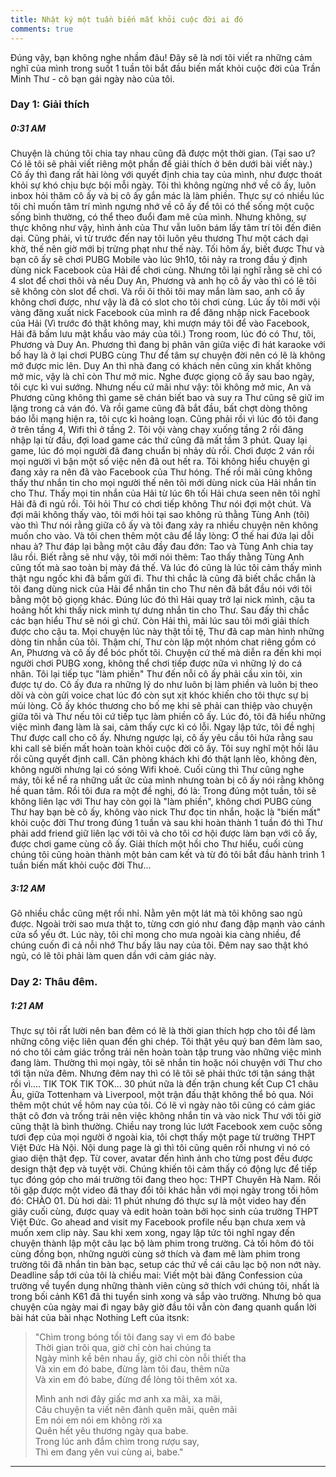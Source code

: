 ```yaml
---
title: Nhật ký một tuần biến mất khỏi cuộc đời ai đó
comments: true
---
```


<p class="lead">Đúng vậy, bạn không nghe nhầm đâu! Đây sẽ là nơi tôi viết ra những cảm nghĩ của mình trong suốt 1 tuần tôi bắt đầu biến mất khỏi cuộc đời của Trần Minh Thư - cô bạn gái ngày nào của tôi.</p>

### Day 1: Giải thích

##### 0:31 AM

Chuyện là chúng tôi chia tay nhau cũng đã được một thời gian. (Tại sao ư? Có lẽ tôi sẽ phải viết riêng một phần để giải thích ở bên dưới bài viết này.) Cô ấy thì đang rất hài lòng với quyết định chia tay của mình, như được thoát khỏi sự khó chịu bực bội mỗi ngày. Tôi thì không ngừng nhớ về cô ấy, luôn inbox hỏi thăm cô ấy và bị cô ấy gắn mác là làm phiền. Thực sự có nhiều lúc tôi chỉ muốn tâm trí mình ngưng nhớ về cô ấy để tôi có thể sống một cuộc sống bình thường, có thể theo đuổi đam mê của mình. Nhưng không, sự thực không như vậy, hình ảnh của Thư vẫn luôn bám lấy tâm trí tôi đến điên dại. Cũng phải, vì từ trước đến nay tôi luôn yêu thương Thư một cách dại khờ, thế nên giờ mới bị trừng phạt như thế này. Tối hôm ấy, biết được Thư và bạn cô ấy sẽ chơi PUBG Mobile vào lúc 9h10, tôi nảy ra trong đầu ý định dùng nick Facebook của Hải để chơi cùng. Nhưng tôi lại nghĩ rằng sẽ chỉ có 4 slot để chơi thôi và nếu Duy An, Phương và anh họ cô ấy vào thì có lẽ tôi sẽ không còn slot để chơi. Và rồi ôi thôi tôi may mắn làm sao, anh cô ấy không chơi được, như vậy là đã có slot cho tôi chơi cùng. Lúc ấy tôi mới vội vàng đăng xuất nick Facebook của mình ra để đăng nhập nick Facebook của Hải (Vì trước đó thật không may, khi mượn máy tôi để vào Facebook, Hải đã bấm lưu mật khẩu vào máy của tôi.) Trong room, lúc đó có Thư, tôi, Phương và Duy An. Phương thì đang bị phân vân giữa việc đi hát karaoke với bố hay là ở lại chơi PUBG cùng Thư để tâm sự chuyện đời nên có lẽ là không mở được mic lên. Duy An thì nhà đang có khách nên cũng xin khất không mở mic, vậy là chỉ còn Thư mở mic. Nghe được giọng cô ấy sau bao ngày, tôi cực kì vui sướng. Nhưng nếu cứ mãi như vậy: tôi không mở mic, An và Phương cũng không thì game sẽ chán biết bao và suy ra Thư cũng sẽ giữ im lặng trong cả ván đó. Và rồi game cũng đã bắt đầu, bất chợt dòng thông báo lỗi mạng hiện ra, tôi cực kì hoảng loạn. Cũng phải rồi vì lúc đó tôi đang ở trên tầng 4, Wifi thì ở tầng 2. Tôi vội vàng chạy xuống tầng 2 rồi đăng nhập lại từ đầu, đợi load game các thứ cũng đã mất tầm 3 phút. Quay lại game, lúc đó mọi người đã đang chuẩn bị nhảy dù rồi. Chơi được 2 ván rồi mọi người vì bận một số việc nên đã out hết ra. Tôi không hiểu chuyện gì đang xảy ra nên đã vào Facebook của Thư hóng. Thế rồi mãi cũng không thấy thư nhắn tin cho mọi người thế nên tôi mới dùng nick của Hải nhắn tin cho Thư. Thấy mọi tin nhắn của Hải từ lúc 6h tối Hải chưa seen nên tôi nghĩ Hải đã đi ngủ rồi. Tôi hỏi Thư có chơi tiếp không Thư nói đợi một chút. Và đợi mãi không thấy vào, tôi mới hỏi tại sao không rủ thằng Tùng Anh (tôi) vào thì Thư nói rằng giữa cô ấy và tôi đang xảy ra nhiều chuyện nên không muốn cho vào. Và tôi chen thêm một câu để lấy lòng: Ơ thế hai đứa lại dỗi nhau à? Thư đáp lại bằng một câu đầy đau đớn: Tao và Tùng Anh chia tay lâu rồi. Biết rằng sẽ như vậy, tôi mới nói thêm: Tao thấy thằng Tùng Anh cũng tốt mà sao toàn bị mày đá thế. Và lúc đó cũng là lúc tôi cảm thấy mình thật ngu ngốc khi đã bấm gửi đi. Thư thì chắc là cũng đã biết chắc chắn là tôi đang dùng nick của Hải để nhắn tin cho Thư nên đã bắt đầu nói với tôi bằng một bộ giọng khác. Đúng lúc đó thì Hải quay trở lại nick mình, cậu ta hoảng hốt khi thấy nick mình tự dưng nhắn tin cho Thư. Sau đấy thì chắc các bạn hiểu Thư sẽ nói gì chứ. Còn Hải thì, mãi lúc sau tôi mới giải thích được cho cậu ta. Mọi chuyện lúc này thật tồi tệ, Thư đã cap màn hình những dòng tin nhắn của tôi. Thậm chí, Thư còn lập một nhóm chat riêng gồm có An, Phương và cô ấy để bóc phốt tôi. Chuyện cứ thế mà diễn ra đến khi mọi người chơi PUBG xong, không thể chơi tiếp được nữa vì những lý do cá nhân. Tôi lại tiếp tục "làm phiền" Thư đến nỗi cô ấy phải cầu xin tôi, xin được tự do. Cô ấy đưa ra những lý do như luôn bị làm phiền và luôn bị theo dõi và còn gửi voice chat lúc đó còn sụt xịt khóc khiến cho tôi thực sự bị mủi lòng. Cô ấy khóc thương cho bố mẹ khi sẽ phải can thiệp vào chuyện giữa tôi và Thư nếu tôi cứ tiếp tục làm phiền cô ấy. Lúc đó, tôi đã hiểu những việc mình đang làm là sai, cảm thấy cực kì có lỗi. Ngay lập tức, tôi đề nghị Thư được call cho cô ấy. Nhưng ngược lại, cô ấy yêu cầu tôi hứa rằng sau khi call sẽ biến mất hoàn toàn khỏi cuộc đời cô ấy. Tôi suy nghĩ một hồi lâu rồi cũng quyết định call. Căn phòng khách khi đó thật lạnh lẽo, không đèn, không người nhưng lại có sóng Wifi khoẻ. Cuối cùng thì Thư cũng nghe máy, tôi kể nể ra những uất ức của mình nhưng toàn bị cô ấy nói rằng không hề quan tâm. Rồi tôi đưa ra một đề nghị, đó là: Trong đúng một tuần, tôi sẽ không liên lạc với Thư hay còn gọi là "làm phiền", không chơi PUBG cùng Thư hay bạn bè cô ấy, không vào nick Thư đọc tin nhắn, hoặc là "biến mất" khỏi cuộc đời Thư trong đúng 1 tuần và sau khi hoàn thành 1 tuần đó thì Thư phải add friend giữ liên lạc với tôi và cho tôi cơ hội được làm bạn với cô ấy, được chơi game cùng cô ấy. Giải thích một hồi cho Thư hiểu, cuối cùng chúng tôi cũng hoàn thành một bản cam kết và từ đó tôi bắt đầu hành trình 1 tuần biến mất khỏi cuộc đời Thư...

##### 3:12 AM

Gõ nhiều chắc cũng mệt rồi nhỉ. Nằm yên một lát mà tôi không sao ngủ được. Ngoài trời sao mưa thật to, từng cơn gió như đang đập mạnh vào cánh cửa sổ yếu ớt. Lúc này, tôi chỉ mong cho mưa ngoài kia càng nhiều, để chúng cuốn đi cả nỗi nhớ Thư bấy lâu nay của tôi. Đêm nay sao thật khó ngủ, có lẽ tôi phải làm quen dần với cảm giác này.

### Day 2: Thâu đêm.

##### 1:21 AM

Thực sự tôi rất lười nên ban đêm có lẽ là thời gian thích hợp cho tôi để làm những công việc liên quan đến ghi chép. Tôi thật yêu quý ban đêm làm sao, nó cho tôi cảm giác trống trải nên hoàn toàn tập trung vào những việc mình đang làm. Thường thì mọi ngày, tôi sẽ nhắn tin hoặc nói chuyện với Thư cho tới tận nửa đêm. Nhưng đêm nay thì có lẽ tôi sẽ phải thức tới tận sáng thật rồi vì.... TIK TOK TIK TOK... 30 phút nữa là đến trận chung kết Cup C1 châu Âu, giữa Tottenham và Liverpool, một trận đấu thật không thể bỏ qua. Nói thêm một chút về hôm nay của tôi. Có lẽ vì ngày nào tôi cũng có cảm giác thật cô đơn và trống trải nên việc không nhắn tin và vào nick Thư với tôi giờ cũng thật là bình thường. Chiều nay trong lúc lướt Facebook xem cuộc sống tươi đẹp của mọi người ở ngoài kia, tôi chợt thấy một page từ trường THPT Việt Đức Hà Nội. Nội dung page là gì thì tôi cũng quên rồi nhưng vì nó có giao diện thật đẹp. Từ cover, avatar đến hình ảnh cho từng post đều được design thật đẹp và tuyệt vời. Chúng khiến tôi cảm thấy có động lực để tiếp tục đóng góp cho mái trường tôi đang theo học: THPT Chuyên Hà Nam. Rồi tôi gặp được một video đã thay đổi tôi khác hẳn với mọi ngày trong tối hôm đó: CHÀO 01. Dù hơi dài: 11 phút nhưng đó thực sự là một video hay đến giây cuối cùng, được quay và edit hoàn toàn bởi học sinh của trường THPT Việt Đức. Go ahead and visit my Facebook profile nếu bạn chưa xem và muốn xem clip này. Sau khi xem xong, ngay lập tức tôi nghĩ ngay đến chuyện thành lập một câu lạc bộ làm phim trong trường. Cả tối hôm đó tôi cùng đồng bọn, những người cùng sở thích và đam mê làm phim trong trường tôi đã nhắn tin bàn bạc, setup các thứ về cái câu lạc bộ non nớt này. Deadline sắp tới của tôi là chiều mai: Viết một bài đăng Confession của trường về tuyển dụng những thành viên cùng sở thích với chúng tôi, nhất là trong bối cảnh K61 đã thi tuyển sinh xong và sắp vào trường. Nhưng bỏ qua chuyện của ngày mai đi ngay bây giờ đầu tôi vẫn còn đang quanh quẩn lời bài hát của bài nhạc Nothing Left của itsnk:

>"Chìm trong bóng tối tôi đang say vì em đó babe  
>Thời gian trôi qua, giờ chỉ còn hai chúng ta  
>Ngày mình kề bên nhau ấy, giờ chỉ còn nỗi thiết tha  
>Và xin em đó babe, đừng làm tôi đau, thêm nữa  
>Và xin em đó babe, đừng để lòng tôi thêm xót xa.  
>
>Mình anh nơi đây giấc mơ anh xa mãi, xa mãi,  
>Câu chuyện ta viết nên đành quên mãi, quên mãi  
>Em nói em nói em không rời xa  
>Quên hết yêu thương ngày qua babe.  
>Trong lúc anh đắm chìm trong rượu say,  
>Thì em đang yên vui cùng ai, babe."  




---